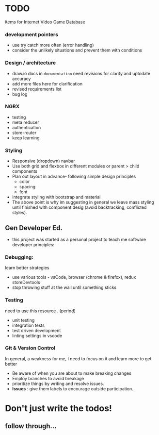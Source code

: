 # TODO 
items for Internet Video Game Database

### development pointers
- use try catch more often (error handling)
- consider the unlikely situations and prevent them with conditions

### Design / architecture
- draw.io docs in ```documentation``` need revisions for clarity and uptodate accuracy
- add more files here for clarification
- revised requirements list
- bug log 

### NGRX

- testing
- meta reducer
- authentication
- store-router
- keep learning

### Styling
- Responsive (dropdown) navbar
- Use both grid and flexbox in different modules or parent > child components
- Plan out layout in advance- following simple design principles 
  - color
  - spacing
  - font
- Integrate styling with bootstrap and material
- The above point is why im suggesting in general we leave mass styling until finished with component desig (avoid backtracking, conflicted styles).


## Gen Developer Ed. 
- this project was started as a personal project to teach me software developer principles:

### Debugging:
learn better strategies
- use various tools - vsCode, browser (chrome & firefox), redux storeDevtools
- stop throwing stuff at the wall until something sticks

### Testing
need to use this resource . (period)
- unit testing
- integration tests
- test driven development
- linting settings in vscode

### Git & Version Control
In general, a weakness for me, I need to focus on it and learn more to get better
- Be aware of when you are about to make breaking changes
- Employ branches to avoid breakage
- prioritize things by writing and resolve issues.
- **Issues** : give them labels to encourage outside participation.

# Don't just write the todos!
## follow through...